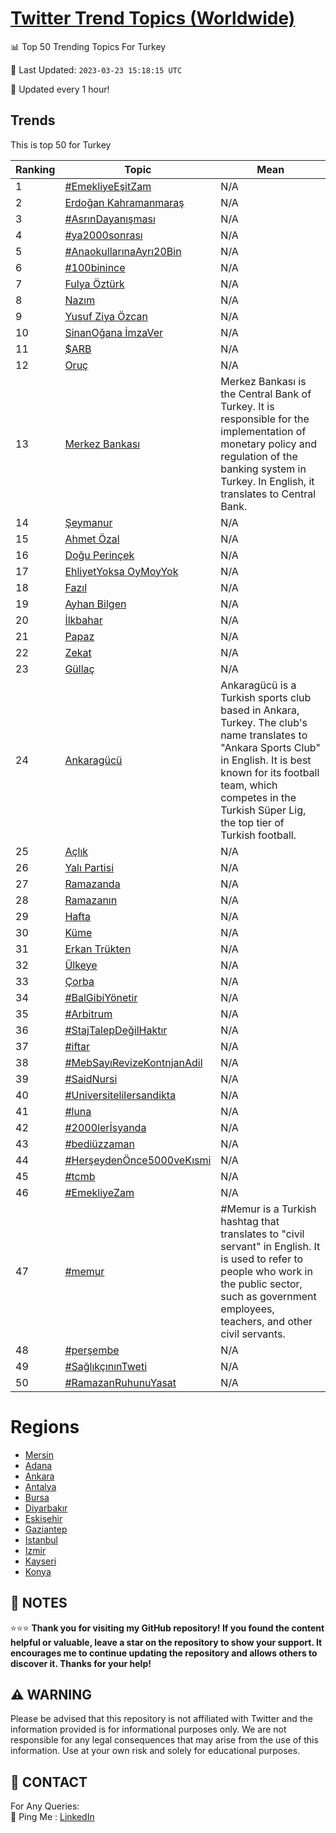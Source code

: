 [Twitter Trend Topics (Worldwide)](https://github.com/ErcinDedeoglu/Twitter-Trend-Topics)
==========


📊 Top 50 Trending Topics For Turkey

📆 Last Updated: `2023-03-23 15:18:15 UTC`

🔧 Updated every 1 hour!


## Trends

This is top 50 for Turkey

| Ranking | Topic | Mean |
| ------- | ------------ | ------------ |
| 1 | [#EmekliyeEşitZam](http://twitter.com/search?q=%23EmekliyeE%c5%9fitZam) | N/A |
| 2 | [Erdoğan Kahramanmaraş](http://twitter.com/search?q=Erdo%c4%9fan+Kahramanmara%c5%9f) | N/A |
| 3 | [#AsrınDayanışması](http://twitter.com/search?q=%23Asr%c4%b1nDayan%c4%b1%c5%9fmas%c4%b1) | N/A |
| 4 | [#ya2000sonrası](http://twitter.com/search?q=%23ya2000sonras%c4%b1) | N/A |
| 5 | [#AnaokullarınaAyrı20Bin](http://twitter.com/search?q=%23Anaokullar%c4%b1naAyr%c4%b120Bin) | N/A |
| 6 | [#100binince](http://twitter.com/search?q=%23100binince) | N/A |
| 7 | [Fulya Öztürk](http://twitter.com/search?q=Fulya+%c3%96zt%c3%bcrk) | N/A |
| 8 | [Nazım](http://twitter.com/search?q=Naz%c4%b1m) | N/A |
| 9 | [Yusuf Ziya Özcan](http://twitter.com/search?q=Yusuf+Ziya+%c3%96zcan) | N/A |
| 10 | [SinanOğana İmzaVer](http://twitter.com/search?q=SinanO%c4%9fana+%c4%b0mzaVer) | N/A |
| 11 | [$ARB](http://twitter.com/search?q=%24ARB) | N/A |
| 12 | [Oruç](http://twitter.com/search?q=Oru%c3%a7) | N/A |
| 13 | [Merkez Bankası](http://twitter.com/search?q=Merkez+Bankas%c4%b1) | Merkez Bankası is the Central Bank of Turkey. It is responsible for the implementation of monetary policy and regulation of the banking system in Turkey. In English, it translates to Central Bank. |
| 14 | [Şeymanur](http://twitter.com/search?q=%c5%9eeymanur) | N/A |
| 15 | [Ahmet Özal](http://twitter.com/search?q=Ahmet+%c3%96zal) | N/A |
| 16 | [Doğu Perinçek](http://twitter.com/search?q=Do%c4%9fu+Perin%c3%a7ek) | N/A |
| 17 | [EhliyetYoksa OyMoyYok](http://twitter.com/search?q=EhliyetYoksa+OyMoyYok) | N/A |
| 18 | [Fazıl](http://twitter.com/search?q=Faz%c4%b1l) | N/A |
| 19 | [Ayhan Bilgen](http://twitter.com/search?q=Ayhan+Bilgen) | N/A |
| 20 | [İlkbahar](http://twitter.com/search?q=%c4%b0lkbahar) | N/A |
| 21 | [Papaz](http://twitter.com/search?q=Papaz) | N/A |
| 22 | [Zekat](http://twitter.com/search?q=Zekat) | N/A |
| 23 | [Güllaç](http://twitter.com/search?q=G%c3%bclla%c3%a7) | N/A |
| 24 | [Ankaragücü](http://twitter.com/search?q=Ankarag%c3%bcc%c3%bc) | Ankaragücü is a Turkish sports club based in Ankara, Turkey. The club's name translates to "Ankara Sports Club" in English. It is best known for its football team, which competes in the Turkish Süper Lig, the top tier of Turkish football. |
| 25 | [Açlık](http://twitter.com/search?q=A%c3%a7l%c4%b1k) | N/A |
| 26 | [Yalı Partisi](http://twitter.com/search?q=Yal%c4%b1+Partisi) | N/A |
| 27 | [Ramazanda](http://twitter.com/search?q=Ramazanda) | N/A |
| 28 | [Ramazanın](http://twitter.com/search?q=Ramazan%c4%b1n) | N/A |
| 29 | [Hafta](http://twitter.com/search?q=Hafta) | N/A |
| 30 | [Küme](http://twitter.com/search?q=K%c3%bcme) | N/A |
| 31 | [Erkan Trükten](http://twitter.com/search?q=Erkan+Tr%c3%bckten) | N/A |
| 32 | [Ülkeye](http://twitter.com/search?q=%c3%9clkeye) | N/A |
| 33 | [Çorba](http://twitter.com/search?q=%c3%87orba) | N/A |
| 34 | [#BalGibiYönetir](http://twitter.com/search?q=%23BalGibiY%c3%b6netir) | N/A |
| 35 | [#Arbitrum](http://twitter.com/search?q=%23Arbitrum) | N/A |
| 36 | [#StajTalepDeğilHaktır](http://twitter.com/search?q=%23StajTalepDe%c4%9filHakt%c4%b1r) | N/A |
| 37 | [#iftar](http://twitter.com/search?q=%23iftar) | N/A |
| 38 | [#MebSayıRevizeKontnjanAdil](http://twitter.com/search?q=%23MebSay%c4%b1RevizeKontnjanAdil) | N/A |
| 39 | [#SaidNursi](http://twitter.com/search?q=%23SaidNursi) | N/A |
| 40 | [#Universitelilersandikta](http://twitter.com/search?q=%23Universitelilersandikta) | N/A |
| 41 | [#luna](http://twitter.com/search?q=%23luna) | N/A |
| 42 | [#2000lerİsyanda](http://twitter.com/search?q=%232000ler%c4%b0syanda) | N/A |
| 43 | [#bediüzzaman](http://twitter.com/search?q=%23bedi%c3%bczzaman) | N/A |
| 44 | [#HerşeydenÖnce5000veKısmi](http://twitter.com/search?q=%23Her%c5%9feyden%c3%96nce5000veK%c4%b1smi) | N/A |
| 45 | [#tcmb](http://twitter.com/search?q=%23tcmb) | N/A |
| 46 | [#EmekliyeZam](http://twitter.com/search?q=%23EmekliyeZam) | N/A |
| 47 | [#memur](http://twitter.com/search?q=%23memur) | #Memur is a Turkish hashtag that translates to "civil servant" in English. It is used to refer to people who work in the public sector, such as government employees, teachers, and other civil servants. |
| 48 | [#perşembe](http://twitter.com/search?q=%23per%c5%9fembe) | N/A |
| 49 | [#SağlıkçınınTweti](http://twitter.com/search?q=%23Sa%c4%9fl%c4%b1k%c3%a7%c4%b1n%c4%b1nTweti) | N/A |
| 50 | [#RamazanRuhunuYasat](http://twitter.com/search?q=%23RamazanRuhunuYasat) | N/A |



# Regions

* [Mersin](</Turkey/Mersin.md>)
* [Adana](</Turkey/Adana.md>)
* [Ankara](</Turkey/Ankara.md>)
* [Antalya](</Turkey/Antalya.md>)
* [Bursa](</Turkey/Bursa.md>)
* [Diyarbakır](</Turkey/Diyarbakır.md>)
* [Eskişehir](</Turkey/Eskişehir.md>)
* [Gaziantep](</Turkey/Gaziantep.md>)
* [Istanbul](</Turkey/Istanbul.md>)
* [Izmir](</Turkey/Izmir.md>)
* [Kayseri](</Turkey/Kayseri.md>)
* [Konya](</Turkey/Konya.md>)



## 📝 NOTES

⭐⭐⭐ **Thank you for visiting my GitHub repository! If you found the content helpful or valuable, leave a star on the repository to show your support. It encourages me to continue updating the repository and allows others to discover it. Thanks for your help!**


## ⚠️ WARNING

Please be advised that this repository is not affiliated with Twitter and the information provided is for informational purposes only. We are not responsible for any legal consequences that may arise from the use of this information. Use at your own risk and solely for educational purposes.


## 📨 CONTACT

 For Any Queries:  
            🏓 Ping Me : [LinkedIn](https://www.linkedin.com/in/ercindedeoglu/)
